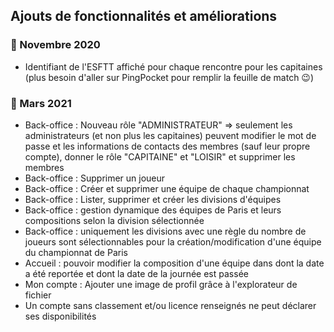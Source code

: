 ## Ajouts de fonctionnalités et améliorations

### 📅 Novembre 2020
* Identifiant de l'ESFTT affiché pour chaque rencontre pour les capitaines (plus besoin d'aller sur PingPocket pour remplir la feuille de match 😉)

### 📅 Mars 2021
* Back-office : Nouveau rôle "ADMINISTRATEUR" => seulement les administrateurs (et non plus les capitaines) peuvent modifier le mot de passe et les informations de contacts des membres (sauf leur propre compte), donner le rôle "CAPITAINE" et "LOISIR" et supprimer les membres
* Back-office : Supprimer un joueur
* Back-office : Créer et supprimer une équipe de chaque championnat
* Back-office : Lister, supprimer et créer les divisions d'équipes
* Back-office : gestion dynamique des équipes de Paris et leurs compositions selon la division sélectionnée
* Back-office : uniquement les divisions avec une règle du nombre de joueurs sont sélectionnables pour la création/modification d'une équipe du championnat de Paris
* Accueil : pouvoir modifier la composition d'une équipe dans dont la date a été reportée et dont la date de la journée est passée
* Mon compte : Ajouter une image de profil grâce à l'explorateur de fichier
* Un compte sans classement et/ou licence renseignés ne peut déclarer ses disponibilités